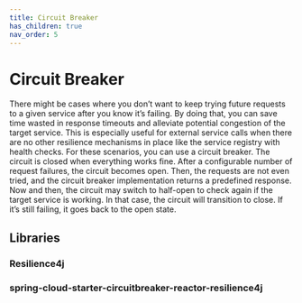 ```yaml
---
title: Circuit Breaker
has_children: true
nav_order: 5
---
```


# Circuit Breaker
There might be cases where you don’t want to keep trying 
future requests to a given service after you know it’s failing. By doing that, you can 
save time wasted in response timeouts and alleviate potential congestion of the 
target service. This is especially useful for external service calls when there are no 
other resilience mechanisms in place like the service registry with health checks.
For these scenarios, you can use a circuit breaker. The circuit is closed when 
everything works fine. After a configurable number of request failures, the circuit 
becomes open. Then, the requests are not even tried, and the circuit breaker 
implementation returns a predefined response. Now and then, the circuit may 
switch to half-open to check again if the target service is working. In that case, 
the circuit will transition to close. If it’s still failing, it goes back to the open state. 
## Libraries
### Resilience4j
### spring-cloud-starter-circuitbreaker-reactor-resilience4j